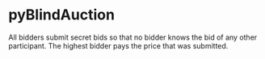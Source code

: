 # pyBlindAuction

All bidders submit secret bids so that no bidder knows the bid of any other participant. The highest bidder pays the price that was submitted.
